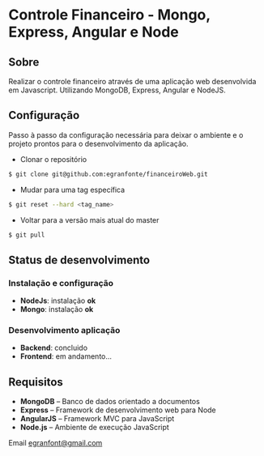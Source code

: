 
# Controle Financeiro - Mongo, Express, Angular e Node



## Sobre
Realizar o controle financeiro através de uma aplicação web  desenvolvida em Javascript.
Utilizando MongoDB, Express, Angular e NodeJS.

## Configuração

Passo à passo da configuração necessária para deixar o ambiente e o projeto prontos para o desenvolvimento da aplicação.

- Clonar o repositório
```sh
$ git clone git@github.com:egranfonte/financeiroWeb.git
```

- Mudar para uma tag específica
```sh
$ git reset --hard <tag_name>
```

- Voltar para a versão mais atual do master
```sh
$ git pull
```

## Status de desenvolvimento
### Instalação e configuração
+ **NodeJs**: instalação **ok**
+ **Mongo**: instalação **ok** 
### Desenvolvimento aplicação
+ **Backend**: concluido 
+ **Frontend**: em andamento...

## Requisitos 

+ **MongoDB** – Banco de dados orientado a documentos
+ **Express** – Framework de desenvolvimento web para Node
+ **AngularJS** – Framework MVC para JavaScript
+ **Node.js** – Ambiente de execução JavaScript

Email [egranfont@gmail.com](egranfont@gmail.com)
